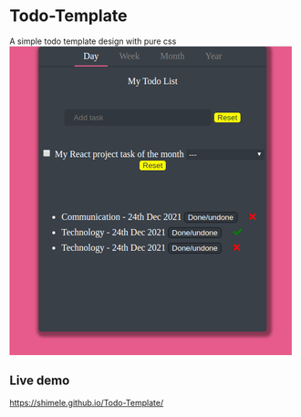# Todo-Template

A simple todo template design with pure css
![alt text](https://github.com/Shimele/Todo-Template/blob/main/todo-template.png)

## Live demo

https://shimele.github.io/Todo-Template/
